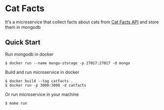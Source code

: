 # Cat Facts

It's a microservice that collect facts about cats from [Cat Facts API](https://catfact.ninja) and store them in mongodb

## Quick Start

Run mongodb in docker

```shell
$ docker run --name mongo-storage -p 27017:27017 -d mongo
```

Build and run microservice in docker

```shell
$ docker build --tag catfacts .
$ docker run -p 3000:3000 -d catfacts
```

Or run microservice in your machine

```shell
$ make run
```
